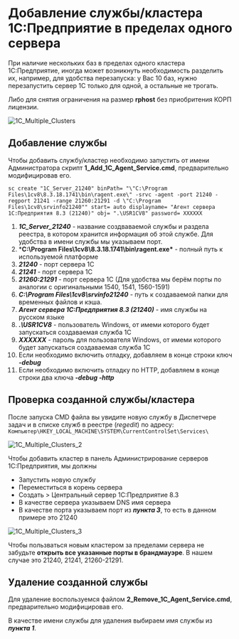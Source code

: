 Добавление службы/кластера 1С:Предприятие в пределах одного сервера
================

При наличие нескольких баз в пределах одного кластера 1С:Предприятие, иногда может возникнуть необходимость разделить их, например, для удобства перезапуска: у Вас 10 баз, нужно перезапустить сервер 1С только для одной, а остальные не трогать.

Либо для снятия ограничения на размер **rphost** без приобритения КОРП лицензии.

![1C_Multiple_Clusters](https://user-images.githubusercontent.com/4015892/183558450-e246a1a7-cfed-4bd4-a3e4-410372080b27.png)


## Добавление службы

Чтобы добавить службу/кластер необходимо запустить от имени Администратора скрипт **1_Add_1C_Agent_Service.cmd**, предварительно модифицировав его. 

```sc create "1C_Server_21240" binPath= "\"C:\Program Files\1cv8\8.3.18.1741\bin\ragent.exe\" -srvc -agent -port 21240 -regport 21241 -range 21260:21291 -d \"C:\Program Files\1cv8\srvinfo21240"" start= auto displayname= "Агент сервера 1С:Предприятия 8.3 (21240)" obj= ".\USR1CV8" password= XXXXXX```

1. ***1C_Server_21240*** - название создваваемой службы и раздела реестра, в котором хранится информация об этой службе. Для удобства в имени службы мы указываем порт.
2. ***C:\Program Files\1cv8\8.3.18.1741\bin\ragent.exe\*** - полный путь к используемой платформе
3. ***21240*** - порт сервера 1С
4. ***21241*** - порт сервера 1С
5. ***21260:21291*** - порт сервера 1С (Для удобства мы берём порты по аналогии с оригинальными 1540, 1541, 1560-1591)
6. ***C:\Program Files\1cv8\srvinfo21240*** - путь к создаваемой папки для временных файлов и кэша.
7. ***Агент сервера 1С:Предприятия 8.3 (21240)*** - имя службы на русском языке
8. ***.\USR1CV8*** - пользователь Windows, от имеми которого будет запускаться создаваемая служба 1С
9. ***XXXXXX*** - пароль для пользователя Windows, от имеми которого будет запускаться создаваемая служба 1С
10. Если необходимо включить отладку, добавляем в конце строки ключ ***-debug***
11. Если необходимо включить отладку по HTTP, добавляем в конце строки два ключа ***-debug -http***

## Проверка созданной службы/кластера

После запуска CMD файла вы увидите новую службу в Диспетчере задач и в списке служб в реестре (_regedit_) по адресу: ```Компьютер\HKEY_LOCAL_MACHINE\SYSTEM\CurrentControlSet\Services\```

![1C_Multiple_Clusters_2](https://user-images.githubusercontent.com/4015892/183558584-5ea2b265-948e-4571-b776-5f57d40d94e8.png)

Чтобы добавить кластер в панель Администрирование серверов 1С:Предприятия, мы должны 
* Запустить новую службу
* Переместиться в корень сервера
* Создать > Центральный сервер 1С:Предприятие 8.3
* В качестве сервера указываем DNS имя сервера
* В качестве порта указываем порт из ***пункта 3***, то есть в данном примере это 21240

![1C_Multiple_Clusters_3](https://user-images.githubusercontent.com/4015892/183559024-1fdc0d17-06ac-45b6-9e6d-ab5852bacb47.png)

Чтобы пользваться новым кластером за пределами сервера не забудьте **открыть все указанные порты в брандмауэре**. В нашем случае это 21240, 21241, 21260-21291.

## Удаление созданной службы
Для удаление воспользуемся файлом **2_Remove_1C_Agent_Service.cmd**, предварительно модифицировав его.

В качестве имени службы для удаления выбираем имя службы из ***пункта 1***.
